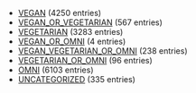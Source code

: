 - [VEGAN](category-lists/vegan) (4250 entries)
- [VEGAN_OR_VEGETARIAN](category-lists/vegan-or-vegetarian) (567 entries)
- [VEGETARIAN](category-lists/vegetarian) (3283 entries)
- [VEGAN_OR_OMNI](category-lists/vegan-or-omni) (4 entries)
- [VEGAN_VEGETARIAN_OR_OMNI](category-lists/vegan-vegetarian-or-omni) (238 entries)
- [VEGETARIAN_OR_OMNI](category-lists/vegetarian-or-omni) (96 entries)
- [OMNI](category-lists/omni) (6103 entries)
- [UNCATEGORIZED](category-lists/uncategorized) (335 entries)
